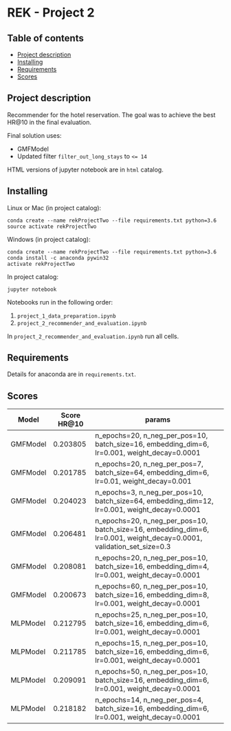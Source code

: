# REK - Project 2

## Table of contents
* [Project description](#project-description)
* [Installing](#installing)
* [Requirements](#requirements)
* [Scores](#scores)

## Project description
Recommender for the hotel reservation. The goal was to achieve the best HR@10 in the final evaluation.

Final solution uses:
* GMFModel
* Updated filter ```filter_out_long_stays``` to ```<= 14```

HTML versions of jupyter notebook are in ```html``` catalog.

## Installing
Linux or Mac (in project catalog):
```
conda create --name rekProjectTwo --file requirements.txt python=3.6
source activate rekProjectTwo
```

Windows (in project catalog):
```
conda create --name rekProjectTwo --file requirements.txt python=3.6 
conda install -c anaconda pywin32
activate rekProjectTwo
```

In project catalog:
```
jupyter notebook
```

Notebooks run in the following order: 
1. ```project_1_data_preparation.ipynb```
2. ```project_2_recommender_and_evaluation.ipynb```

In  ```project_2_recommender_and_evaluation.ipynb``` run all cells.

## Requirements

Details for anaconda are in ```requirements.txt```.

## Scores

| Model             | Score HR@10   | params                                                                                               |
| ---               | ---           | ---                                                                                                  |
| GMFModel          | 0.203805       | n_epochs=20, n_neg_per_pos=10, batch_size=16, embedding_dim=6, lr=0.001, weight_decay=0.0001 |
| GMFModel          | 0.201785       | n_epochs=20, n_neg_per_pos=7, batch_size=64, embedding_dim=6, lr=0.01, weight_decay=0.001|
| GMFModel          | 0.204023      | n_epochs=3, n_neg_per_pos=10, batch_size=64, embedding_dim=12, lr=0.001, weight_decay=0.0001 |
| GMFModel          | 0.206481      | n_epochs=20, n_neg_per_pos=10, batch_size=16, embedding_dim=6, lr=0.001, weight_decay=0.0001, validation_set_size=0.3 |
| GMFModel          | 0.208081      | n_epochs=20, n_neg_per_pos=10, batch_size=16, embedding_dim=4, lr=0.001, weight_decay=0.0001 |
| GMFModel          | 0.200673      | n_epochs=60, n_neg_per_pos=10, batch_size=16, embedding_dim=8, lr=0.001, weight_decay=0.0001 |
| MLPModel          | 0.212795      | n_epochs=25, n_neg_per_pos=10, batch_size=16, embedding_dim=6, lr=0.001, weight_decay=0.0001 |
| MLPModel          | 0.211785      | n_epochs=15, n_neg_per_pos=10, batch_size=16, embedding_dim=6, lr=0.001, weight_decay=0.0001 |
| MLPModel          | 0.209091      | n_epochs=50, n_neg_per_pos=10, batch_size=16, embedding_dim=6, lr=0.001, weight_decay=0.0001|
| MLPModel          | 0.218182      | n_epochs=14, n_neg_per_pos=4, batch_size=16, embedding_dim=6, lr=0.001, weight_decay=0.0001 |
